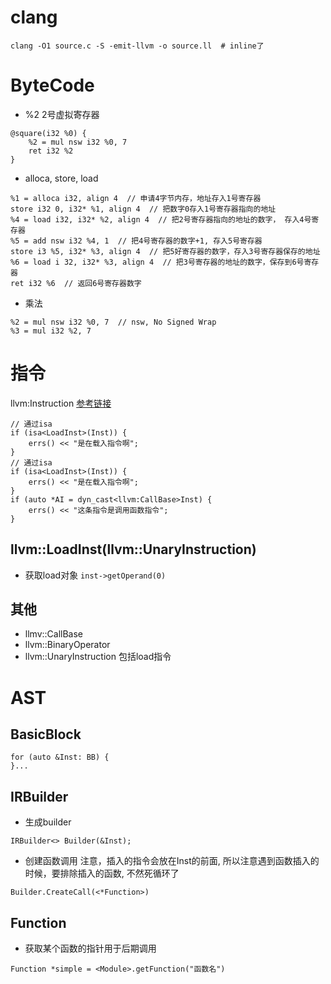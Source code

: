 # clang
```
clang -O1 source.c -S -emit-llvm -o source.ll  # inline了
```

# ByteCode
* %2 2号虚拟寄存器

```
@square(i32 %0) {
    %2 = mul nsw i32 %0, 7
    ret i32 %2
}
```


* alloca, store, load
```
%1 = alloca i32, align 4  // 申请4字节内存，地址存入1号寄存器
store i32 0, i32* %1, align 4  // 把数字0存入1号寄存器指向的地址
%4 = load i32, i32* %2, align 4  // 把2号寄存器指向的地址的数字， 存入4号寄存器
%5 = add nsw i32 %4, 1  // 把4号寄存器的数字+1, 存入5号寄存器
store i3 %5, i32* %3, align 4  // 把5好寄存器的数字，存入3号寄存器保存的地址
%6 = load i 32, i32* %3, align 4  // 把3号寄存器的地址的数字，保存到6号寄存器
ret i32 %6  // 返回6号寄存器数字
```

* 乘法
```
%2 = mul nsw i32 %0, 7  // nsw, No Signed Wrap
%3 = mul i32 %2, 7
```


# 指令

llvm:Instruction
[参考链接](https://llvm.org/doxygen/classllvm_1_1Instruction.html)

```
// 通过isa
if (isa<LoadInst>(Inst)) {
    errs() << "是在载入指令啊";
}
// 通过isa
if (isa<LoadInst>(Inst)) {
    errs() << "是在载入指令啊";
}
if (auto *AI = dyn_cast<llvm:CallBase>Inst) {
    errs() << "这条指令是调用函数指令";
}
```

## llvm::LoadInst(llvm::UnaryInstruction)
* 获取load对象 `inst->getOperand(0)`


## 其他
* llmv::CallBase
* llvm::BinaryOperator
* llvm::UnaryInstruction
包括load指令

# AST
## BasicBlock

```
for (auto &Inst: BB) {
}...
```

## IRBuilder
* 生成builder
```
IRBuilder<> Builder(&Inst);
```

* 创建函数调用
注意，插入的指令会放在Inst的前面, 所以注意遇到函数插入的时候，要排除插入的函数, 不然死循环了
```
Builder.CreateCall(<*Function>)
```

## Function

* 获取某个函数的指针用于后期调用
```
Function *simple = <Module>.getFunction("函数名")
```
